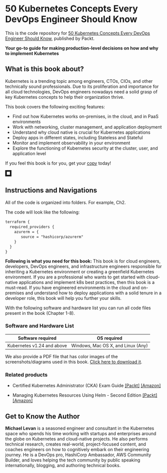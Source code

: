 # 50 Kubernetes Concepts Every DevOps Engineer Should Know

<a href="https://www.packtpub.com/product/50-kubernetes-concepts-every-devops-engineer-should-know/9781804611470?utm_source=github&utm_medium=repository&utm_campaign=9781804611470"><img src="https://static.packt-cdn.com/products/9781804611470/cover/smaller" alt="" height="256px" align="right"></a>

This is the code repository for [50 Kubernetes Concepts Every DevOps Engineer Should Know](https://www.packtpub.com/product/50-kubernetes-concepts-every-devops-engineer-should-know/9781804611470?utm_source=github&utm_medium=repository&utm_campaign=9781804611470), published by Packt.

**Your go-to guide for making production-level decisions on how and why to implement Kubernetes**

## What is this book about?
Kubernetes is a trending topic among engineers, CTOs, CIOs, and other technically sound professionals. Due to its proliferation and importance for all cloud technologies, DevOps engineers nowadays need a solid grasp of key Kubernetes concepts to help their organization thrive. 

This book covers the following exciting features:
* Find out how Kubernetes works on-premises, in the cloud, and in PaaS environments
* Work with networking, cluster management, and application deployment
* Understand why cloud native is crucial for Kubernetes applications
* Deploy apps in different states, including Stateless and Stateful
* Monitor and implement observability in your environment
* Explore the functioning of Kubernetes security at the cluster, user, and application level

If you feel this book is for you, get your [copy](https://www.amazon.com/dp/1804611476) today!

<a href="https://www.packtpub.com/?utm_source=github&utm_medium=banner&utm_campaign=GitHubBanner"><img src="https://raw.githubusercontent.com/PacktPublishing/GitHub/master/GitHub.png" 
alt="https://www.packtpub.com/" border="5" /></a>

## Instructions and Navigations
All of the code is organized into folders. For example, Ch2.

The code will look like the following:
```
terraform {
  required_providers {
    azurerm = {
       source = "hashicorp/azurerm"
    }
  }
}
```

**Following is what you need for this book:**
This book is for cloud engineers, developers, DevOps engineers, and infrastructure engineers responsible for inheriting a Kubernetes environment or creating a greenfield Kubernetes environment. If you are a professional who wants to get started with cloud-native applications and implement k8s best practices, then this book is a must-read. If you have engineered environments in the cloud and on-premises and understand how to deploy applications with a solid tenure in a developer role, this book will help you further your skills.

With the following software and hardware list you can run all code files present in the book (Chapter 1-8).
### Software and Hardware List
 | Software required | OS required |
 | ------------------------------------ | ----------------------------------- |
 | Kubernetes v1.24 and above | Windows, Mac OS X, and Linux (Any) |

We also provide a PDF file that has color images of the screenshots/diagrams used in this book. [Click here to download it](https://packt.link/FQMAS).

### Related products
* Certified Kubernetes Administrator (CKA) Exam Guide  [[Packt]](https://www.packtpub.com/product/certified-kubernetes-administrator-cka-exam-guide/9781803238265?utm_source=github&utm_medium=repository&utm_campaign=9781803238265) [[Amazon]](https://www.amazon.com/dp/1803238267)

* Managing Kubernetes Resources Using Helm - Second Edition [[Packt]](https://www.packtpub.com/product/managing-kubernetes-resources-using-helm-second-edition/9781803242897?utm_source=github&utm_medium=repository&utm_campaign=9781803242897) [[Amazon]](https://www.amazon.com/dp/1803242892)

## Get to Know the Author
**Michael Levan**
is a seasoned engineer and consultant in the Kubernetes space who spends his time working with startups and enterprises around the globe on Kubernetes and cloud-native projects. He also performs technical research, creates real-world, project-focused content, and coaches engineers on how to cognitively embark on their engineering journey. He is a DevOps pro, HashiCorp Ambassador, AWS Community Builder, and loves helping the tech community by public speaking internationally, blogging, and authoring technical books.


